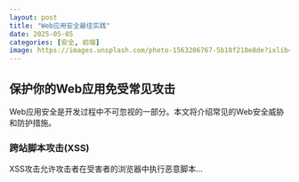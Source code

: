 ```yaml
---
layout: post
title: "Web应用安全最佳实践"
date: 2025-05-05
categories: [安全, 前端]
image: https://images.unsplash.com/photo-1563206767-5b18f218e8de?ixlib=rb-1.2.1&auto=format&fit=crop&w=1350&q=80
---
```


## 保护你的Web应用免受常见攻击

Web应用安全是开发过程中不可忽视的一部分。本文将介绍常见的Web安全威胁和防护措施。

### 跨站脚本攻击(XSS)

XSS攻击允许攻击者在受害者的浏览器中执行恶意脚本... 